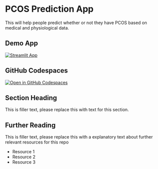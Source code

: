 # PCOS Prediction App 

This will help people predict whether or not they have PCOS based on medical and physiological data. 
## Demo App

[![Streamlit App](https://static.streamlit.io/badges/streamlit_badge_black_white.svg)](https://PCOS-Prediction.streamlit.app/)

## GitHub Codespaces

[![Open in GitHub Codespaces](https://github.com/codespaces/badge.svg)](https://codespaces.new/streamlit/app-starter-kit?quickstart=1)

## Section Heading

This is filler text, please replace this with text for this section.

## Further Reading

This is filler text, please replace this with a explanatory text about further relevant resources for this repo
- Resource 1
- Resource 2
- Resource 3
